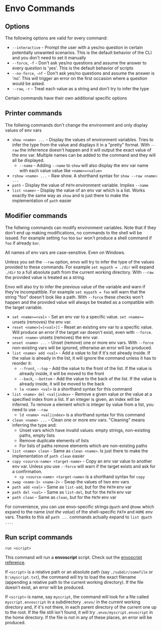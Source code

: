 # Envo Commands

## Options

The following options are valid for every command:

* `--interactive` - Prompt the user with a yes/no question in certain potentially unwanted scenarios. This is the default behavior of the CLI and you don't need to set it manually
* `--force`, `-f` - Don't ask yes/no questions and assume the answer to every question is 'yes'. This is the default behavior of scripts
* `--no-force`, `-nf` - Don't ask yes/no questions and assume the answer is 'no'. This will trigger an error on the first occasion where a question would be asked.
* `--raw`, `-r` - Treat each value as a string and don't try to infer the type

Certain commands have their own additional specific options

## Printer commands

The follwing commands don't change the environment and only display values of env vars

* `show <name> ...` - Display the values of environment variables. Tries to infer the type from the value and displays it in a "pretty" format. With `--raw` the inferrence doesn't happen and it will output the exact value of the env var. Multiple names can be added to the command and they will all be displayed.
    * `--name` - Adding `--name` to `show` will also display the env var name with each value value like `<name>=<value>`
* `rshow <name> ...` - Raw show. A shorthand syntax for `show --raw <name> ...`
* `path` - Display the value of `PATH` environment variable. Implies `--name`
* `list <name>` - Display the value of an env var which is a list. Works exactly the same way as `show` and is just there to make the implementation of `path` easier

## Modifier commands

The follwing commands can modify environment variables. Note that if they don't end up making modifications, no commands to the shell will be issued. For example setting `foo` too `bar` won't produce a shell command if `foo` if already `bar`.

All names of env vars are case-sensitive. Even on Windows.

Unless you set the `--raw` option, envo will try to infer the type of the values provided to these commands. For example `set mypath = ./dir` will expand `./dir` to a full absolute path from the current working directory. With `--raw` the provided value is treated as a string.

Envo will also try to infer the previous value of the variable and warn if they're incompattible. For example `set mypath = foo` will warn that the string "foo" doesn't look like a path. With `--force` these checks won't happen and the provided value will always be treated as a compatible with the target variable.

* `set <name>=<val>` - Set an env var to a specific value. `set <name>=` unsets (removes) the env var.
* `reset <name>[=[<val>]]` - Reset an existing env var to a specific value. Will produce an error if the target var doesn't exist, even with `--force`. `reset <name>` unsets (removes) the env var.
* `unset <name> ...` - Unset (remove) one or more env vars. With `--force` non-existing vars will be ignored, otherwise an error will be produced.
* `list <name> add <val>` - Add a value to list if it's not already inside. If the value is already in the list, it will ignore the command unless it has to reorder it:
    * `--front`, `--top` - Add the value to the front of the list. If the value is already inside, it will be moved to the front
    * `--back`, `--bottom` - Add the value to the back of the list. If the value is already inside, it will be moved to the back
    * `la <name> <val>` is a shorthand syntax for this command
* `list <name> del <val|index>` - Remove a given value or the value at a specified index from a list. If an integer is given, an index will be inferred. To remove a element which is integer by value from a list, you need to use `--raw`
    * `ld <name> <val|index>` is a shorthand syntax for this command
* `clean <name> ...` - Clean one or more env vars. "Cleaning" means inferring the type and:
    * Unset vars which have invalid values: empty strings, non-existing paths, empty lists
    * Remove duplicate elements of lists
    * For lists of paths remove elements which are non-existing paths
* `list <name> clean` - Same as `clean <name>`. Is just there to make the implementation of `path clean` easier
* `copy <source-name> <target-name>` - Copy an env var value to another env var. Unless you use `--force` will warn if the target exists and ask for a confirmation.
    * `cp <source-name> <target-name>` is a shorthand syntax for `copy`
* `swap <name-1> <name-2>` - Swap the values of two env vars
* `path add <val>` - Same as `list-add`, but for the `PATH` env var
* `path del <val>` - Same as `list-del`, but for the `PATH` env var
* `path clean` - Same as `clean`, but for the `PATH` env var

For convenience, you can use envo-specific strings `@path` and `@home` which expand to the name (*not the value*) of the shell-specific `PATH` and `HOME` env vars. Thanks to this all `path ...` commands actually expand to `list @path ...`.

## Run script commands

`run <script>`

This command will run a **envoscript** script. Check out the [envoscript reference](envoscript.md).

If `<script>` is a relative path or an absolute path (say `./subdir/somefile` or `D:\myscript.txt`), the command will try to load the exact filename (appending a relative path to the current working directory). If the file doesn't exist, an error will be produced.

If `<script>` is name, say `myscript`, the command will look for a file called `myscript.envoscript` in a subdirectory `.envo/` in the current working directory and, if it's not there, in each parent directory of the current one up to the root. If the file still isn't found, it will try `.envo/myscript.envocript` in the home directory. If the file is not in any of these places, an error will be produced.

